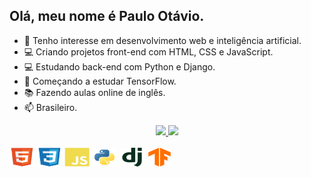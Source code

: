 ## Olá, meu nome é Paulo Otávio.

- :eyes: Tenho interesse em desenvolvimento web e inteligência artificial.
- :computer: Criando projetos front-end com HTML, CSS e JavaScript.
- :computer: Estudando back-end com Python e Django.
- :robot: Começando a estudar TensorFlow.
- :books: Fazendo aulas online de inglês. 
- :mailbox: Brasileiro.

<div align="center">
  <a href="https://github.com/paulootavio343">
  <img height="180em" src="https://github-readme-stats.vercel.app/api?username=paulootavio343&show_icons=true&theme=tokyonight&include_all_commits=true&count_private=true&border_radius=12px"/>
  <img height="180em" src="https://github-readme-stats.vercel.app/api/top-langs/?username=paulootavio343&layout=compact&langs_count=7&theme=tokyonight&border_radius=12px"/>
  </a>
</div>
  
<div style="display: inline_block"><br>
  <img align="center" alt="HTML" title="HTML" height="30" width="40" src="https://raw.githubusercontent.com/devicons/devicon/master/icons/html5/html5-original.svg">
  <img align="center" alt="CSS" title="CSS" height="30" width="40" src="https://raw.githubusercontent.com/devicons/devicon/master/icons/css3/css3-original.svg">
  <img align="center" alt="JavaScript" title="JavaScript" height="30" width="40" src="https://raw.githubusercontent.com/devicons/devicon/master/icons/javascript/javascript-plain.svg">
  <img align="center" alt="Python" title="Python" height="30" width="40" src="https://raw.githubusercontent.com/devicons/devicon/master/icons/python/python-original.svg">
  <img align="center" alt="Django" title="Django" height="30" width="40" src="https://raw.githubusercontent.com/devicons/devicon/master/icons/django/django-plain.svg">
  <img align="center" alt="TensorFlow" title="TensorFlow" height="30" width="40" src="https://raw.githubusercontent.com/devicons/devicon/master/icons/tensorflow/tensorflow-original.svg">
</div>
  
##
